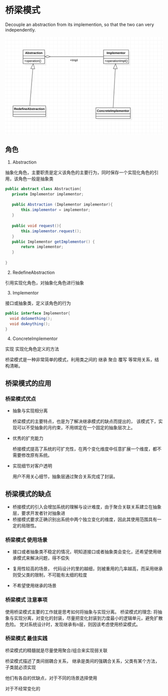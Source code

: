 # 桥梁模式

Decouple an abstraction from its implemention, 
so that the two can very independently.

![桥梁模式](./img/bridge-pattern.png)

## 角色

1. Abstraction

 抽象化角色，主要职责是定义该角色的主要行为，同时保存一个实现化角色的引用，该角色一般是抽象类
 ```java
 public abstract class Abstraction{
    private Implementor implementor;
    
    public Abstraction (Implementor implementor){
        this.implementor = implementor;
    }
    
    public void request(){
        this.implementor.request();
    }
    public Implementor getImplementor() {
        return implementor;
    }
    
 }
 ```

2. RedefineAbstraction

  引用实现化角色，对抽象化角色进行抽象
  
3. Implementor

  接口或抽象类，定义该角色的行为
  ```java
  public interface Implementor{
    void doSomething();
    void doAnything();
  }
  ```

4. ConcreteImplementor

  实现 实现化角色定义的方法
  
  
桥梁模式是一种非常简单的模式，利用类之间的 继承 聚合 覆写 等常用关系，结构清晰。

##  桥梁模式的应用

### 桥梁模式优点

- 抽象与实现相分离

  桥梁模式的主要特点，也是为了解决继承模式的缺点而提出的，
  该模式下，实现可以不受抽象的月约束，不用绑定在一个固定的抽象层次上。
  
- 优秀的扩充能力

  桥接模式提高了系统的可扩充性，在两个变化维度中任意扩展一个维度，都不需要修改原有系统。 

- 实现细节对客户透明

  用户不用关心细节，抽象层通过聚合关系完成了封装。
  
## 桥梁模式的缺点

 - 桥接模式的引入会增加系统的理解与设计难度，由于聚合关联关系建立在抽象层，要求开发者针对抽象进 
 - 桥接模式要求正确识别出系统中两个独立变化的维度，因此其使用范围具有一定的局限性。

### 桥梁模式 使用场景

- 接口或者抽象类不稳定的情况，明知道接口或者抽象类会变化，还希望使用继承模式来解决问题，得不偿失

- 复用性较高的场景， 代码设计的里的越细，则被重用的几率越高，而采用继承则受父类的限制，不可能有太细的粒度

- 不希望使用继承的场景

### 桥梁模式 注意事项
使用桥梁模式主要的工作就是思考如何将抽象与实现分离。
桥梁模式的理念: 将抽象与实现分离，对变化的封装，尽量把变化封装到力度最小的逻辑单元，避免扩散危险。
党对系统设计时，发现继承有n层，则因该考虑使用桥梁模式。

### 桥梁模式 最佳实践

桥梁模式的精髓就是尽量使用聚合/组合来实现弱关联

桥梁模式描述了类间弱耦合关系，
继承是类间的强耦合关系，父类有某个方法，子类就必须实现

他们有各自的优缺点，对于不同的场景选择使用

对于不经常变化的




